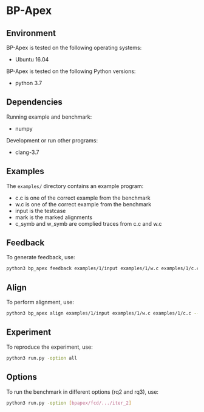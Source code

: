 # BP-Apex

## Environment

BP-Apex is tested on the following operating systems:

- Ubuntu 16.04

BP-Apex is tested on the following Python versions:

- python 3.7

## Dependencies

Running example and benchmark:

- numpy

Development or run other programs:

- clang-3.7

## Examples

The `examples/` directory contains an example program:

- c.c is one of the correct example from the benchmark
- w.c is one of the correct example from the benchmark
- input is the testcase
- mark is the marked alignments
- c_symb and w_symb are complied traces from c.c and w.c

## Feedback

To generate feedback, use:

```bash
python3 bp_apex feedback examples/1/input examples/1/w.c examples/1/c.c --mark examples/1/mark -symb --sw examples/1/w_symb --sc examples/1/c_symb --verbose 1
```

## Align

To perform alignment, use:

```bash
python3 bp_apex align examples/1/input examples/1/w.c examples/1/c.c --mark examples/1/mark -symb --sw examples/1/w_symb --sc examples/1/c_symb --verbose 1
```

## Experiment

To reproduce the experiment, use:

```bash
python3 run.py -option all
```

## Options

To run the benchmark in different options (rq2 and rq3), use:

```bash
python3 run.py -option [bpapex/fcd/.../iter_2]
```
